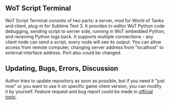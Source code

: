 ## WoT Script Terminal

WoT Script Terminal consists of two parts: a server, mod for World of Tanks and client, plug-in for Sublime Text 3.
It provides in-editor WoT Python code debugging, sending script to server side, running in WoT embedded Python, and receiving Python logs back.
It supports multiple connections - any client node can send a script, every node will see its output.
You can allow access from remote computer, changing server address from "localhost" to external interface address. Port also could be changed.

## Updating, Bugs, Errors, Discussion

Author tries to update repository as soon as possible, but if you need it "just now" or you want to use it on specific game client version, you can modify it by yourself. Feature request and bug report could be made in [official topic](http://www.koreanrandom.com/forum/topic/28509-wot-script-terminal-отладка-python-скриптов-для-wot-в-sublime-text-3/).
